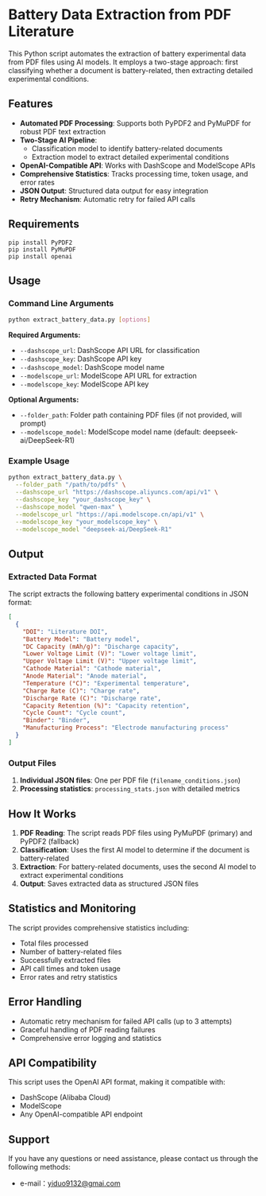 # Battery Data Extraction from PDF Literature

This Python script automates the extraction of battery experimental data from PDF files using AI models. It employs a two-stage approach: first classifying whether a document is battery-related, then extracting detailed experimental conditions.

## Features

- **Automated PDF Processing**: Supports both PyPDF2 and PyMuPDF for robust PDF text extraction
- **Two-Stage AI Pipeline**: 
  - Classification model to identify battery-related documents
  - Extraction model to extract detailed experimental conditions
- **OpenAI-Compatible API**: Works with DashScope and ModelScope APIs
- **Comprehensive Statistics**: Tracks processing time, token usage, and error rates
- **JSON Output**: Structured data output for easy integration
- **Retry Mechanism**: Automatic retry for failed API calls

## Requirements

```
pip install PyPDF2
pip install PyMuPDF
pip install openai
```

## Usage

### Command Line Arguments

```bash
python extract_battery_data.py [options]
```

**Required Arguments:**
- `--dashscope_url`: DashScope API URL for classification
- `--dashscope_key`: DashScope API key
- `--dashscope_model`: DashScope model name
- `--modelscope_url`: ModelScope API URL for extraction
- `--modelscope_key`: ModelScope API key

**Optional Arguments:**
- `--folder_path`: Folder path containing PDF files (if not provided, will prompt)
- `--modelscope_model`: ModelScope model name (default: deepseek-ai/DeepSeek-R1)

### Example Usage

```bash
python extract_battery_data.py \
  --folder_path "/path/to/pdfs" \
  --dashscope_url "https://dashscope.aliyuncs.com/api/v1" \
  --dashscope_key "your_dashscope_key" \
  --dashscope_model "qwen-max" \
  --modelscope_url "https://api.modelscope.cn/api/v1" \
  --modelscope_key "your_modelscope_key" \
  --modelscope_model "deepseek-ai/DeepSeek-R1"
```

## Output

### Extracted Data Format

The script extracts the following battery experimental conditions in JSON format:

```json
[
  {
    "DOI": "Literature DOI",
    "Battery Model": "Battery model",
    "DC Capacity (mAh/g)": "Discharge capacity",
    "Lower Voltage Limit (V)": "Lower voltage limit",
    "Upper Voltage Limit (V)": "Upper voltage limit",
    "Cathode Material": "Cathode material",
    "Anode Material": "Anode material",
    "Temperature (°C)": "Experimental temperature",
    "Charge Rate (C)": "Charge rate",
    "Discharge Rate (C)": "Discharge rate",
    "Capacity Retention (%)": "Capacity retention",
    "Cycle Count": "Cycle count",
    "Binder": "Binder",
    "Manufacturing Process": "Electrode manufacturing process"
  }
]
```

### Output Files

1. **Individual JSON files**: One per PDF file (`filename_conditions.json`)
2. **Processing statistics**: `processing_stats.json` with detailed metrics

## How It Works

1. **PDF Reading**: The script reads PDF files using PyMuPDF (primary) and PyPDF2 (fallback)
2. **Classification**: Uses the first AI model to determine if the document is battery-related
3. **Extraction**: For battery-related documents, uses the second AI model to extract experimental conditions
4. **Output**: Saves extracted data as structured JSON files

## Statistics and Monitoring

The script provides comprehensive statistics including:

- Total files processed
- Number of battery-related files
- Successfully extracted files
- API call times and token usage
- Error rates and retry statistics

## Error Handling

- Automatic retry mechanism for failed API calls (up to 3 attempts)
- Graceful handling of PDF reading failures
- Comprehensive error logging and statistics

## API Compatibility

This script uses the OpenAI API format, making it compatible with:
- DashScope (Alibaba Cloud)
- ModelScope
- Any OpenAI-compatible API endpoint


## Support

If you have any questions or need assistance, please contact us through the following methods:

- e-mail：yiduo9132@gmai.com

